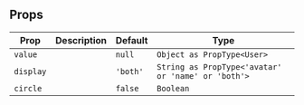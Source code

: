 ## Props

| Prop      | Description | Default  | Type                                               |
| --------- | ----------- | -------- | -------------------------------------------------- |
| `value`   |             | `null`   | `Object as PropType<User>`                         |
| `display` |             | `'both'` | `String as PropType<'avatar' or 'name' or 'both'>` |
| `circle`  |             | `false`  | `Boolean`                                          |
